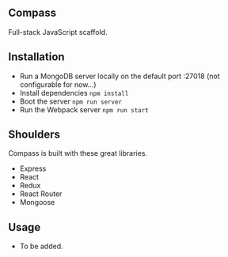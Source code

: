 ## Compass

Full-stack JavaScript scaffold.

## Installation

- Run a MongoDB server locally on the default port :27018 (not configurable for now...)
- Install dependencies `npm install`
- Boot the server `npm run server`
- Run the Webpack server `npm run start`

## Shoulders

Compass is built with these great libraries.

- Express
- React
- Redux
- React Router
- Mongoose

## Usage

- To be added.
